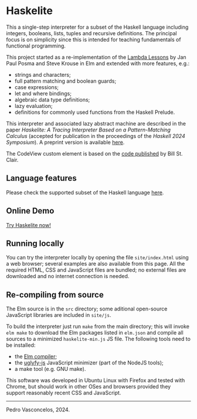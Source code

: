 
# Haskelite

This a single-step interpreter for a subset of the Haskell language
including integers, booleans, lists, tuples and recursive
definitions. The principal focus is on simplicity since this is
intended for teaching fundamentals of functional programming.

This project started as a re-implementation of the [Lambda
Lessons](https://stevekrouse.com/hs.js/) by Jan Paul Posma and Steve
Krouse in Elm and extended with more features, e.g.:

* strings and characters;
* full pattern matching and boolean guards;
* case expressions;
* let and where bindings;
* algebraic data type definitions;
* lazy evaluation;
* definitions for commonly used functions from the Haskell Prelude.

This interpreter and associated lazy abstract machine are described in
the paper *Haskelite: A Tracing Interpreter Based on a
Pattern-Matching Calculus* (accepted for publication in the proceedings
of the *Haskell 2024 Symposium*).  A preprint version is available
[here](https://arxiv.org/pdf/2407.11831).

The CodeView custom element is based on the [code published](https://github.com/billstclair/elm-custom-element/) by Bill St. Clair.

## Language features

Please check the supported subset of the Haskell language
[here](https://pbv.github.io/haskelite/site/language.html).

## Online Demo

[Try Haskelite now!](https://pbv.github.io/haskelite/site/index.html)

## Running locally

You can try the interpreter locally by opening the file
`site/index.html` using a web browser; several examples are also
available from this page. All the required HTML, CSS and JavaScript
files are bundled; no external files are downloaded and no internet
connection is needed.

## Re-compiling from source

The Elm source is in the `src` directory; some aditional open-source
JavaScript libraries are included in `site/js`.

To build the interpreter just run `make` from the main directory; this
will invoke `elm make` to download the Elm packages listed in
`elm.json` and compile all sources to a minimized `haskelite-min.js`
JS file.  The following tools need to be installed:

* the [Elm compiler](https://elm-lang.org/);
* the [uglyfy-js](https://www.npmjs.com/package/uglify-js) JavaScript
  minimizer (part of the NodeJS tools);
* a make tool (e.g. GNU make).

This software was developed in Ubuntu Linux with Firefox and tested
with Chrome, but should work in other OSes and browsers provided
they support reasonably recent CSS and JavaScript.


----

Pedro Vasconcelos, 2024.
